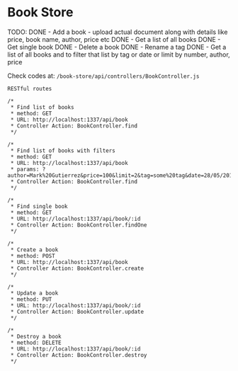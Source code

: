 # Book Store

TODO:
DONE - Add a book - upload actual document along with details like price, book name, author, price etc
DONE - Get a list of all books
DONE - Get single book
DONE - Delete a book
DONE - Rename a tag
DONE - Get a list of all books and to filter that list by tag or date or limit by number, author, price

Check codes at:
`/book-store/api/controllers/BookController.js`


```
RESTful routes

/*
 * Find list of books
 * method: GET
 * URL: http://localhost:1337/api/book
 * Controller Action: BookController.find
 */

/*
 * Find list of books with filters
 * method: GET
 * URL: http://localhost:1337/api/book
 * params: ?author=Mark%20Gutierrez&price=100&limit=2&tag=some%20tag&date=28/05/2018
 * Controller Action: BookController.find
 */

/*
 * Find single book
 * method: GET
 * URL: http://localhost:1337/api/book/:id
 * Controller Action: BookController.findOne
 */

/*
 * Create a book
 * method: POST
 * URL: http://localhost:1337/api/book
 * Controller Action: BookController.create
 */

/*
 * Update a book
 * method: PUT
 * URL: http://localhost:1337/api/book/:id
 * Controller Action: BookController.update
 */

/*
 * Destroy a book
 * method: DELETE
 * URL: http://localhost:1337/api/book/:id
 * Controller Action: BookController.destroy
 */
```
